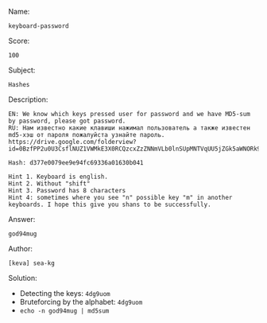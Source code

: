 Name:
	
	keyboard-password

Score:

	100

Subject:
	
	Hashes

Description:
	
	EN: We know which keys pressed user for password and we have MD5-sum by password, please got password.
	RU: Нам известно какие клавиши нажимал пользователь а также известен md5-хэш от пароля пожалуйста узнайте пароль.
	https://drive.google.com/folderview?id=0BzfPP2u0U3CsflNUZ1VWMkE3X0RCQzcxZzZNNmVLb0lnSUpMNTVqUU5jZGk5aWNORk9fUW8&usp=sharing

	Hash: d377e0079ee9e94fc69336a01630b041

	Hint 1. Keyboard is english.
	Hint 2. Without "shift"
	Hint 3. Password has 8 characters
	Hint 4: sometimes where you see "n" possible key "m" in another keyboards. I hope this give you shans to be successfully.

Answer:

	god94mug

Author:

	[keva] sea-kg
	
Solution:

* Detecting the keys: `4dg9uom`
* Bruteforcing by the alphabet: `4dg9uom`
* `echo -n god94mug | md5sum`
